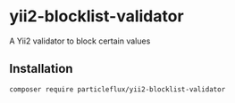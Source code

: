 # yii2-blocklist-validator

A Yii2 validator to block certain values

## Installation

```shell
composer require particleflux/yii2-blocklist-validator
```

